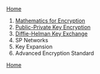 [Home](../index.md)

1. [Mathematics for Encryption](maths.md)
1. [Public-Private Key Encryption](ppk.md)
1. [Diffie-Helman Key Exchange](diffiehelman.md)
1. SP Networks
1. Key Expansion
1. Advanced Encryption Standard

[Home](../index.md)
